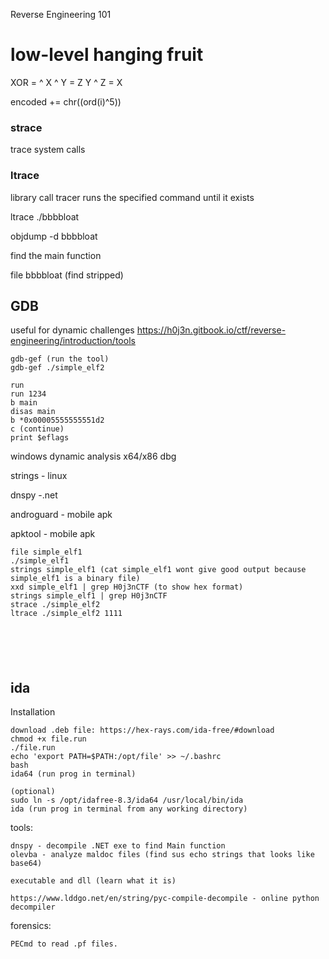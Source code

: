 Reverse Engineering 101

# low-level hanging fruit

XOR = ^
X ^ Y = Z
Y ^ Z = X

encoded += chr((ord(i)^5))
### strace
trace system calls

### ltrace 
library call tracer
runs the specified command until it exists

ltrace ./bbbbloat

objdump -d bbbbloat

find the main function

file bbbbloat (find stripped)

## GDB
useful for dynamic challenges
https://h0j3n.gitbook.io/ctf/reverse-engineering/introduction/tools

```
gdb-gef (run the tool)
gdb-gef ./simple_elf2

run
run 1234
b main 
disas main
b *0x00005555555551d2
c (continue)
print $eflags
```


windows dynamic analysis
x64/x86 dbg

strings - linux

dnspy -.net

androguard - mobile apk

apktool - mobile apk

```
file simple_elf1
./simple_elf1
strings simple_elf1 (cat simple_elf1 wont give good output because simple_elf1 is a binary file)
xxd simple_elf1 | grep H0j3nCTF (to show hex format)
strings simple_elf1 | grep H0j3nCTF
strace ./simple_elf2
ltrace ./simple_elf2 1111






```

## ida
Installation
```
download .deb file: https://hex-rays.com/ida-free/#download
chmod +x file.run
./file.run
echo 'export PATH=$PATH:/opt/file' >> ~/.bashrc
bash
ida64 (run prog in terminal)

(optional)
sudo ln -s /opt/idafree-8.3/ida64 /usr/local/bin/ida
ida (run prog in terminal from any working directory)
```

tools:
```
dnspy - decompile .NET exe to find Main function
olevba - analyze maldoc files (find sus echo strings that looks like base64)

executable and dll (learn what it is)

https://www.lddgo.net/en/string/pyc-compile-decompile - online python decompiler

```
forensics:

```
PECmd to read .pf files.

```










